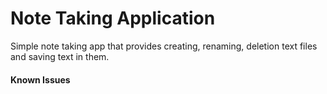 # Note Taking Application
Simple note taking app that provides creating, renaming, deletion text files and saving text in them. 
#### Known Issues
